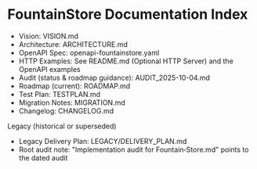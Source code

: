 # FountainStore Documentation Index

- Vision: VISION.md
- Architecture: ARCHITECTURE.md
- OpenAPI Spec: openapi-fountainstore.yaml
- HTTP Examples: See README.md (Optional HTTP Server) and the OpenAPI examples
- Audit (status & roadmap guidance): AUDIT_2025-10-04.md
- Roadmap (current): ROADMAP.md
- Test Plan: TESTPLAN.md
- Migration Notes: MIGRATION.md
- Changelog: CHANGELOG.md

Legacy (historical or superseded)
- Legacy Delivery Plan: LEGACY/DELIVERY_PLAN.md
- Root audit note: "Implementation audit for Fountain‐Store.md" points to the dated audit
